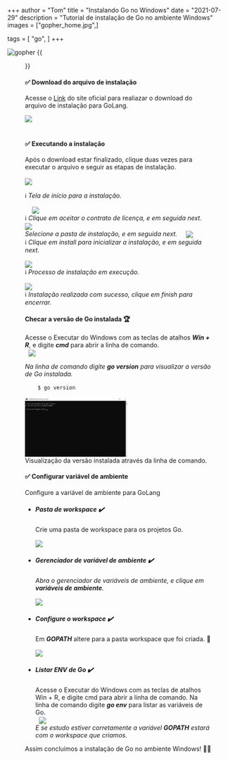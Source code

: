 +++
author = "Tom"
title = "Instalando Go no Windows"
date = "2021-07-29"
description = "Tutorial de instalação de Go no ambiente Windows"
images = ["gopher_home.jpg",]

tags = [
    "go",
]
+++

![gopher](/img/gopher_home.jpg)
{{<figure src="/img/gopher_home.jpg" width="65%">}}

#### :white_check_mark: Download do arquivo de instalação

  Acesse o [Link](https://golang.org/dl/) do site oficial para realiazar o download do arquivo de instalação para GoLang.

  <img src="/img/install-go/windows/download-go.png" width="50%">\
  &nbsp;


#### :white_check_mark: Executando a instalação

  Após o download estar finalizado, clique duas vezes para executar o arquivo e seguir as etapas de instalação.


  <img src="/img/install-go/windows/install_next.png" width="42%" align="center">   &nbsp;

  :information_source: *Tela de início para a instalação.*

  &nbsp;
  &nbsp; 
  <img src="/img/install-go/windows/install_accept.png" width="42%" align="center"> <br>
  :information_source: *Clique em aceitar o contrato de licença, e em seguida next.*
  &nbsp;
  &nbsp;
  <img src="/img/install-go/windows/install_path.png" width="42%" align="center"> <br>
  *Selecione a pasta de instalação, e em seguida next.*
  &nbsp;
  &nbsp;
  <img src="/img/install-go/windows/install_installer.png" width="42%" align="center"> <br>
  :information_source: *Clique em install para inicializar a instalação, e em seguida next.*
  &nbsp;
  &nbsp;

  <img src="/img/install-go/windows/instal_running.png" width="42%" align="center"> <br>
  :information_source: *Processo de instalação em execução.*
  &nbsp;
  &nbsp;

  <img src="/img/install-go/windows/install_finish.png" width="42%" align="center"> <br>
  :information_source: *Instalação realizada com sucesso, clique em finish para encerrar.*
  &nbsp;
  &nbsp;

#### Checar a versão de Go instalada :trophy:

  Acesse o Executar do Windows com as teclas de atalhos ***Win + R***, e digite ***cmd*** para abrir a linha de comando. <br>
  &nbsp;
  <img src="/img/install-go/windows/win_R.png" width="32%" align="center">   &nbsp;

  
    
*Na linha de comando digite **go version** para visualizar a versão de Go instalada.*
```bash
    $ go version
  ```

  <img src="/content/images/install-go/windows/version.png" width="55%" align="center"> <br>
  Visualização da versão instalada através da linha de comando.
  &nbsp;



#### :white_check_mark: Configurar variável de ambiente 

Configure a variável de ambiente para GoLang

* ##### Pasta de workspace :heavy_check_mark:

  Crie uma pasta de workspace para os projetos Go.

  <img src="/img/install-go/windows/create_folder_go_workspace.png" width="55%" align="center"> <br>

* ##### Gerenciador de variável de ambiente :heavy_check_mark:

  *Abra o gerenciador de variáveis de ambiente, e clique em **variáveis de ambiente**.* <br>

  <img src="/img/install-go/windows/set_environment.png" width="42%" align="center"> <br>


* ##### Configure o workspace :heavy_check_mark:

  Em ***GOPATH*** altere para a pasta workspace que foi criada. :file_folder:

  <img src="/img/install-go/windows/go_workspace_path.png" width="55%" align="center"> <br>  

  
* ##### Listar ENV de Go :heavy_check_mark:

  Acesse o Executar do Windows com as teclas de atalhos Win + R, e digite cmd para abrir a linha de comando.
  Na linha de comando digite ***go env*** para listar as variáveis de Go.  
  &nbsp;
  <img src="/img/install-go/windows/go_workspace_env.png" width="55%" align="center"> <br>
  *E se estudo estiver corretamente a variável **GOPATH** estará com o workspace que criamos.*
  <br>

Assim concluímos a instalação de Go no ambiente Windows! :muscle::dart:
